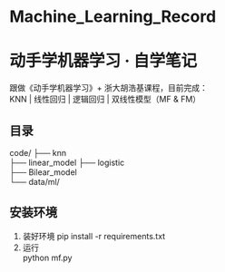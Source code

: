 # Machine_Learning_Record
# 动手学机器学习 · 自学笔记  
跟做《动手学机器学习》+ 浙大胡浩基课程，目前完成：  
KNN | 线性回归 | 逻辑回归 | 双线性模型（MF & FM）

## 目录
code/
├── knn        
├── linear_model
├── logistic    
├── Bilear_model              
└── data/ml/   

## 安装环境

1. 装好环境
    pip install -r requirements.txt
2. 运行    
    python mf.py
